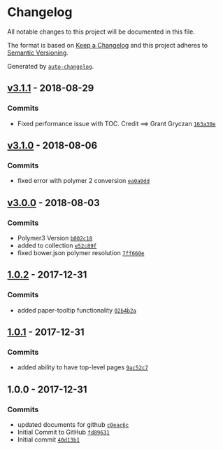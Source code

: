 # Changelog

All notable changes to this project will be documented in this file.

The format is based on [Keep a Changelog](http://keepachangelog.com/en/1.0.0/)
and this project adheres to [Semantic Versioning](http://semver.org/spec/v2.0.0.html).

Generated by [`auto-changelog`](https://github.com/CookPete/auto-changelog).

## [v3.1.1](https://github.com/drumr8403/xgd-table-of-contents/compare/v3.1.1...v3.1.1) - 2018-08-29

### Commits

- Fixed performance issue with TOC.  Credit ==> Grant Gryczan [`163a30e`](https://github.com/drumr8403/xgd-table-of-contents/commit/163a30e40cf2ac2647f4204e725526e8e62167ec)

## [v3.1.0](https://github.com/drumr8403/xgd-table-of-contents/compare/v3.0.0...v3.1.0) - 2018-08-06

### Commits

- fixed error with polymer 2 conversion [`ea0a0dd`](https://github.com/drumr8403/xgd-table-of-contents/commit/ea0a0ddab8276342b379595ec1287bb0863ac0bb)

## [v3.0.0](https://github.com/drumr8403/xgd-table-of-contents/compare/1.0.2...v3.0.0) - 2018-08-03

### Commits

- Polymer3 Version [`b002c18`](https://github.com/drumr8403/xgd-table-of-contents/commit/b002c18fb9ab99b7b6a99ed2cc6a82eb55c3685c)
- added to collection [`e52c89f`](https://github.com/drumr8403/xgd-table-of-contents/commit/e52c89f221bed22004a3ca6f6938a8752a770404)
- fixed bower.json polymer resolution [`7ff660e`](https://github.com/drumr8403/xgd-table-of-contents/commit/7ff660e2779302da8d2470e3ea8426bdd3b70212)

## [1.0.2](https://github.com/drumr8403/xgd-table-of-contents/compare/1.0.1...1.0.2) - 2017-12-31

### Commits

- added paper-tooltip functionality [`02b4b2a`](https://github.com/drumr8403/xgd-table-of-contents/commit/02b4b2a999d19d8afb1f674d8c000cc3ed9c9272)

## [1.0.1](https://github.com/drumr8403/xgd-table-of-contents/compare/1.0.0...1.0.1) - 2017-12-31

### Commits

- added ability to have top-level pages [`9ac52c7`](https://github.com/drumr8403/xgd-table-of-contents/commit/9ac52c72dd89cd48f2e112f910d8537203b4fb74)

## 1.0.0 - 2017-12-31

### Commits

- updated documents for github [`c0eac6c`](https://github.com/drumr8403/xgd-table-of-contents/commit/c0eac6c03cacc2b4c896a77b127a91fa5a983762)
- Initial Commit to GitHub [`fd89631`](https://github.com/drumr8403/xgd-table-of-contents/commit/fd896310e429762a5aca92a8de6887d706ab2d94)
- Initial commit [`40d13b1`](https://github.com/drumr8403/xgd-table-of-contents/commit/40d13b1305874d5c0fba07241cc431e1c5a77117)
